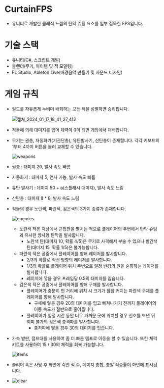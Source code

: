 # CurtainFPS
- 유니티로 개발한 클래식 느낌의 탄막 슈팅 요소를 일부 접목한 FPS입니다.

# 기술 스택
- 유니티(C#, 스크립트 개발)
- 블렌더(무기, 아이템 및 적 모델링)
- FL Studio, Ableton Live(배경음악 만들기 및 사운드 디자인)

# 게임 규칙
- 필드를 자유롭게 누비며 배회하는 모든 적을 섬멸하면 승리합니다.
    
  ![캡처_2024_01_17_18_41_27_412](https://github.com/systil3/madcamp_week3/assets/115442017/eb8b98b4-deb5-4764-8150-693a7ce548ad)
    
- 적들에 의해 대미지를 입어 체력이 0이 되면 게임에서 패배합니다.

- 무기는 권총, 자동화기(기관단총), 유탄발사기, 산탄총이 존재합니다. 각각 키보드의 1부터 4까지 버튼을 눌러 교체할 수 있습니다.

  ![weapons](https://github.com/systil3/madcamp_week3/assets/115442017/206c904f-178a-4d7e-97f9-efb40d8e468b)

- 권총 : 대미지 20, 발사 속도 빠름
- 자동화기 : 대미지 5, 연사 가능, 발사 속도 빠름
- 유탄 발사기 : 데미지 50 + a(스플래시 대미지), 발사 속도 느림
- 산탄총 : 대미지 8 * 8, 발사 속도 느림

- 적들의 경우 노란색, 파란색, 검은색의 3가지 종류가 존재합니다.

  ![enemies](https://github.com/systil3/madcamp_week3/assets/87977576/2fc92dfc-60a2-418d-8429-311850abccc7)
    - 노란색 적은 지상에서 근접전을 펼치는 적으로 플레이어의 주변에서 탄막 슈팅과 유사한 방사형 탄막을 발사합니다.
        - 노란색 탄(대미지 10, 확률 4/5)은 무기로 사격해서 부술 수 있으나 빨간색 탄(대미지 15, 확률 1/5)은 불가능합니다.
    - 파란색 적은 공중에서 플레이어를 향해 레이저를 발사합니다.
        - 2/3의 확률로 직선 방향의 레이저를 발사합니다.
        - 1/3의 확률로 플레이어 위치 주변으로 일정 반경의 원을 순회하는 레이저를 발사합니다.
        - 레이저에 닿을 경우 프레임당 0.5의 대미지를 입습니다.
    - 검은색 적은 공중에서 플레이어를 향해 구체를 발사합니다.
        - 플레이어가 충분히 먼 거리에 위치 시 크기가 점점 커지는 파란색 구체를 플레이어를 향해 발사합니다.
            - 구체에 닿을 경우 20의 대미지를 입고 빠져나가기 전까지 플레이어의 이동 속도가 절반으로 줄어듭니다.
        - 플레이어가 일정 시간 동안 너무 가까운 곳에 위치할 경우 신호를 보낸 뒤 회피 불가의 검은색 충격파를 발사합니다.
            - 충격파에 닿을 경우 30의 대미지를 입습니다.

- 가속 발판, 점프대를 사용하여 좀 더 빠른 템포로 이동을 할 수 있습니다. 또한 체력 키트를 사용하여 15 / 30의 체력을 회복 가능합니다.

  ![items](https://github.com/systil3/madcamp_week3/assets/115442017/75d49555-2e14-44b9-8f15-54934a09f1b8)

- 클리어 혹은 사망 후 화면에 죽인 적 수, 데미지 총합, 총알 적중률이 화면에 표시됩니다.
  
- ![clear](https://github.com/systil3/madcamp_week3/assets/115442017/03c90ab0-786f-4c53-abaa-c07a38112fdf)

